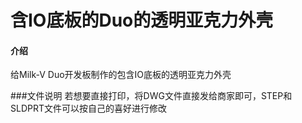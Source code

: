 # 含IO底板的Duo的透明亚克力外壳

#### 介绍
给Milk-V Duo开发板制作的包含IO底板的透明亚克力外壳

###文件说明
若想要直接打印，将DWG文件直接发给商家即可，STEP和SLDPRT文件可以按自己的喜好进行修改
